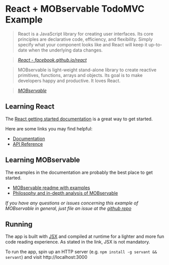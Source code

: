 # React + MOBservable TodoMVC Example

> React is a JavaScript library for creating user interfaces. Its core principles are declarative code, efficiency, and flexibility. Simply specify what your component looks like and React will keep it up-to-date when the underlying data changes.

> _[React - facebook.github.io/react](http://facebook.github.io/react)_

> MOBservable is light-weight stand-alone library to create reactive primitives, functions, arrays and objects. Its goal is to make developers happy and productive. It loves React.

> _[MOBservable](https://github.com/mweststrate/MOBservable)_

## Learning React

The [React getting started documentation](http://facebook.github.io/react/docs/getting-started.html) is a great way to get started.

Here are some links you may find helpful:

* [Documentation](http://facebook.github.io/react/docs/getting-started.html)
* [API Reference](http://facebook.github.io/react/docs/reference.html)

## Learning MOBservable

The examples in the documentation are probably the best place to get started.

* [MOBservable readme with examples](https://github.com/mweststrate/MOBservable/blob/master/README.md)
* [Philosophy and in-depth analysis of MOBservable](https://www.mendix.com/tech-blog/making-react-reactive-pursuit-high-performing-easily-maintainable-react-apps/)

_If you have any questions or issues concerning this example of MOBservable in general, just file an issue at the [github repo](https://github.com/mweststrate/MOBservable/issues)_

## Running

The app is built with [JSX](http://facebook.github.io/react/docs/jsx-in-depth.html) and compiled at runtime for a lighter and more fun code reading experience. As stated in the link, JSX is not mandatory.

To run the app, spin up an HTTP server (e.g. `npm install -g servant && servant`) and visit http://localhost:3000

